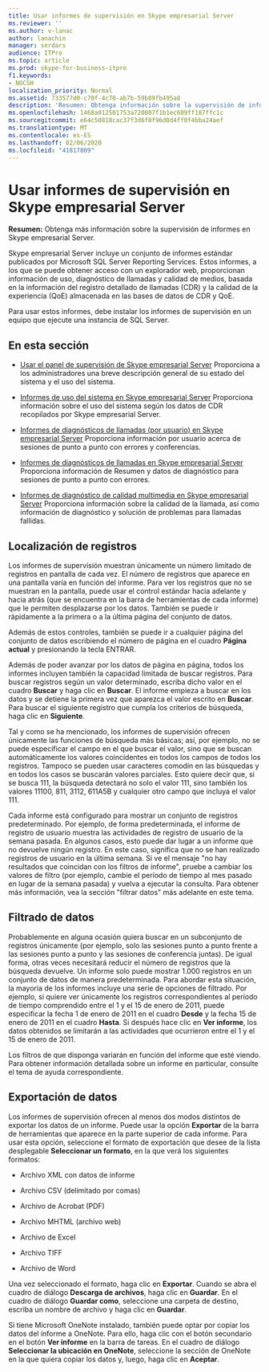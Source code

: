 ```yaml
---
title: Usar informes de supervisión en Skype empresarial Server
ms.reviewer: ''
ms.author: v-lanac
author: lanachin
manager: serdars
audience: ITPro
ms.topic: article
ms.prod: skype-for-business-itpro
f1.keywords:
- NOCSH
localization_priority: Normal
ms.assetid: 733577d0-c70f-4c70-ab7b-59b89fb495a8
description: 'Resumen: Obtenga información sobre la supervisión de informes en Skype empresarial Server.'
ms.openlocfilehash: 1468a012501753a720807f1b1ec609ff187ffc1c
ms.sourcegitcommit: e64c50818cac37f3d6f0f96d0d4ff0f4bba24aef
ms.translationtype: MT
ms.contentlocale: es-ES
ms.lasthandoff: 02/06/2020
ms.locfileid: "41817809"
---
```

# <a name="using-monitoring-reports-in-skype-for-business-server"></a>Usar informes de supervisión en Skype empresarial Server 
 
**Resumen:** Obtenga más información sobre la supervisión de informes en Skype empresarial Server.
  
Skype empresarial Server incluye un conjunto de informes estándar publicados por Microsoft SQL Server Reporting Services. Estos informes, a los que se puede obtener acceso con un explorador web, proporcionan información de uso, diagnóstico de llamadas y calidad de medios, basada en la información del registro detallado de llamadas (CDR) y la calidad de la experiencia (QoE) almacenada en las bases de datos de CDR y QoE.
  
Para usar estos informes, debe instalar los informes de supervisión en un equipo que ejecute una instancia de SQL Server.
  
## <a name="in-this-section"></a>En esta sección

- [Usar el panel de supervisión de Skype empresarial Server](monitoring-dashboard.md) Proporciona a los administradores una breve descripción general de su estado del sistema y el uso del sistema.
    
- [Informes de uso del sistema en Skype empresarial Server](system-usage-reports.md) Proporciona información sobre el uso del sistema según los datos de CDR recopilados por Skype empresarial Server.
    
- [Informes de diagnósticos de llamadas (por usuario) en Skype empresarial Server](call-diagnostic-reports-per-user.md) Proporciona información por usuario acerca de sesiones de punto a punto con errores y conferencias.
    
- [Informes de diagnósticos de llamadas en Skype empresarial Server](call-diagnostic-reports.md) Proporciona información de Resumen y datos de diagnóstico para sesiones de punto a punto con errores.
    
- [Informes de diagnóstico de calidad multimedia en Skype empresarial Server](media-quality-diagnostic-reports.md) Proporciona información sobre la calidad de la llamada, así como información de diagnóstico y solución de problemas para llamadas fallidas.
    
## <a name="locating-records"></a>Localización de registros

Los informes de supervisión muestran únicamente un número limitado de registros en pantalla de cada vez. El número de registros que aparece en una pantalla varía en función del informe. Para ver los registros que no se muestran en la pantalla, puede usar el control estándar hacia adelante y hacia atrás (que se encuentra en la barra de herramientas de cada informe) que le permiten desplazarse por los datos. También se puede ir rápidamente a la primera o a la última página del conjunto de datos.
  
Además de estos controles, también se puede ir a cualquier página del conjunto de datos escribiendo el número de página en el cuadro **Página actual** y presionando la tecla ENTRAR.
  
Además de poder avanzar por los datos de página en página, todos los informes incluyen también la capacidad limitada de buscar registros. Para buscar registros según un valor determinado, escriba dicho valor en el cuadro **Buscar** y haga clic en **Buscar**. El informe empieza a buscar en los datos y se detiene la primera vez que aparezca el valor escrito en **Buscar**. Para buscar el siguiente registro que cumpla los criterios de búsqueda, haga clic en **Siguiente**.
  
Tal y como se ha mencionado, los informes de supervisión ofrecen únicamente las funciones de búsqueda más básicas; así, por ejemplo, no se puede especificar el campo en el que buscar el valor, sino que se buscan automáticamente los valores coincidentes en todos los campos de todos los registros. Tampoco se pueden usar caracteres comodín en las búsquedas y en todos los casos se buscarán valores parciales. Esto quiere decir que, si se busca 111, la búsqueda detectará no solo el valor 111, sino también los valores 11100, 811, 3112, 611A5B y cualquier otro campo que incluya el valor 111.
  
Cada informe está configurado para mostrar un conjunto de registros predeterminado. Por ejemplo, de forma predeterminada, el informe de registro de usuario muestra las actividades de registro de usuario de la semana pasada. En algunos casos, esto puede dar lugar a un informe que no devuelve ningún registro. En este caso, significa que no se han realizado registros de usuario en la última semana. Si ve el mensaje "no hay resultados que coincidan con los filtros de informe", pruebe a cambiar los valores de filtro (por ejemplo, cambie el período de tiempo al mes pasado en lugar de la semana pasada) y vuelva a ejecutar la consulta. Para obtener más información, vea la sección "filtrar datos" más adelante en este tema.
  
## <a name="filtering-data"></a>Filtrado de datos

Probablemente en alguna ocasión quiera buscar en un subconjunto de registros únicamente (por ejemplo, solo las sesiones punto a punto frente a las sesiones punto a punto y las sesiones de conferencia juntas). De igual forma, otras veces necesitará reducir el número de registros que la búsqueda devuelve. Un informe solo puede mostrar 1.000 registros en un conjunto de datos de manera predeterminada. Para abordar esta situación, la mayoría de los informes incluye una serie de opciones de filtrado. Por ejemplo, si quiere ver únicamente los registros correspondientes al período de tiempo comprendido entre el 1 y el 15 de enero de 2011, puede especificar la fecha 1 de enero de 2011 en el cuadro **Desde** y la fecha 15 de enero de 2011 en el cuadro **Hasta**. Si después hace clic en **Ver informe**, los datos obtenidos se limitarán a las actividades que ocurrieron entre el 1 y el 15 de enero de 2011.
  
Los filtros de que disponga variarán en función del informe que esté viendo. Para obtener información detallada sobre un informe en particular, consulte el tema de ayuda correspondiente.
  
## <a name="exporting-data"></a>Exportación de datos

Los informes de supervisión ofrecen al menos dos modos distintos de exportar los datos de un informe. Puede usar la opción **Exportar** de la barra de herramientas que aparece en la parte superior de cada informe. Para usar esta opción, seleccione el formato de exportación que desee de la lista desplegable **Seleccionar un formato**, en la que verá los siguientes formatos:
  
- Archivo XML con datos de informe
    
- Archivo CSV (delimitado por comas)
    
- Archivo de Acrobat (PDF)
    
- Archivo MHTML (archivo web)
    
- Archivo de Excel
    
- Archivo TIFF
    
- Archivo de Word
    
Una vez seleccionado el formato, haga clic en **Exportar**. Cuando se abra el cuadro de diálogo **Descarga de archivos**, haga clic en **Guardar**. En el cuadro de diálogo **Guardar como**, seleccione una carpeta de destino, escriba un nombre de archivo y haga clic en **Guardar**.
  
Si tiene Microsoft OneNote instalado, también puede optar por copiar los datos del informe a OneNote. Para ello, haga clic con el botón secundario en el botón **Ver informe** en la barra de tareas. En el cuadro de diálogo **Seleccionar la ubicación en OneNote**, seleccione la sección de OneNote en la que quiera copiar los datos y, luego, haga clic en **Aceptar**.
  

